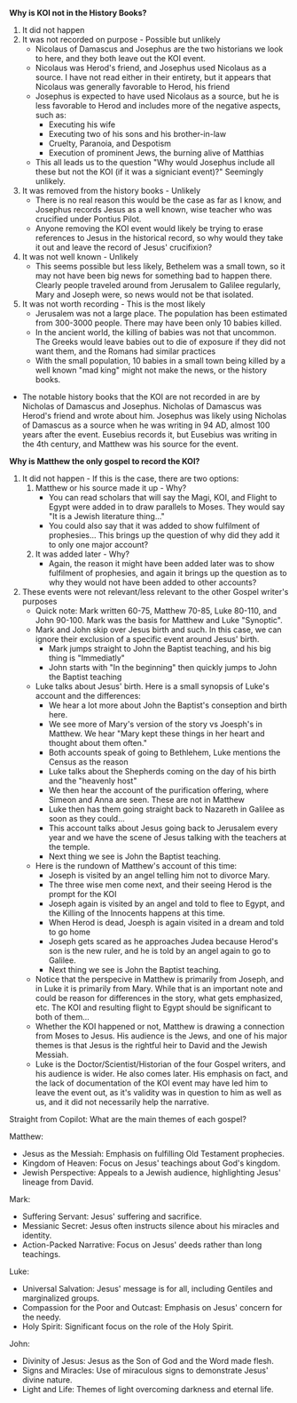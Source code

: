 **Why is KOI not in the History Books?**
1. It did not happen
2. It was not recorded on purpose - Possible but unlikely
   -  Nicolaus of Damascus and Josephus are the two historians we look to here, and they both leave out the KOI event.
   -  Nicolaus was Herod's friend, and Josephus used Nicolaus as a source. I have not read either in their entirety, but it appears that Nicolaus was generally favorable to Herod, his friend
   -  Josephus is expected to have used Nicolaus as a source, but he is less favorable to Herod and includes more of the negative aspects, such as:
      - Executing his wife
      - Executing two of his sons and his brother-in-law
      - Cruelty, Paranoia, and Despotism
      - Execution of prominent Jews, the burning alive of Matthias
    - This all leads us to the question "Why would Josephus include all these but not the KOI (if it was a signiciant event)?" Seemingly unlikely.
3. It was removed from the history books - Unlikely
    - There is no real reason this would be the case as far as I know, and Josephus records Jesus as a well known, wise teacher who was crucified under Pontius Pilot.
    - Anyone removing the KOI event would likely be trying to erase references to Jesus in the historical record, so why would they take it out and leave the record of Jesus' crucifixion?
4. It was not well known - Unlikely
   - This seems possible but less likely, Bethelem was a small town, so it may not have been big news for something bad to happen there. Clearly people traveled around from Jerusalem to Galilee regularly, Mary and Joseph were, so news would not be that isolated.
5. It was not worth recording - This is the most likely
   - Jerusalem was not a large place. The population has been estimated from 300-3000 people. There may have been only 10 babies killed.
   - In the ancient world, the killing of babies was not that uncommon. The Greeks would leave babies out to die of exposure if they did not want them, and the Romans had similar practices
   - With the small population, 10 babies in a small town being killed by a well known "mad king" might not make the news, or the history books.
+ The notable history books that the KOI are not recorded in are by Nicholas of Damascus and Josephus. Nicholas of Damascus was Herod's friend and wrote about him. Josephus was likely using Nicholas of Damascus as a source when he was writing in 94 AD, almost 100 years after the event. Eusebius records it, but Eusebius was writing in the 4th century, and Matthew was his source for the event.


**Why is Matthew the only gospel to record the KOI?**
1. It did not happen - If this is the case, there are two options:
    1. Matthew or his source made it up - Why?
        - You can read scholars that will say the Magi, KOI, and Flight to Egypt were added in to draw parallels to Moses. They would say "It is a Jewish literature thing..."
        - You could also say that it was added to show fulfilment of prophesies... This brings up the question of why did they add it to only one major account?
    2. It was added later - Why?
        - Again, the reason it might have been added later was to show fulfilment of prophesies, and again it brings up the question as to why they would not have been added to other accounts?
2. These events were not relevant/less relevant to the other Gospel writer's purposes
    - Quick note: Mark written 60-75, Matthew 70-85, Luke 80-110, and John 90-100. Mark was the basis for Matthew and Luke "Synoptic".
    - Mark and John skip over Jesus birth and such. In this case, we can ignore their exclusion of a specific event around Jesus' birth.
        + Mark jumps straight to John the Baptist teaching, and his big thing is "Immediatly"
        + John starts with "In  the beginning" then quickly jumps to John the Baptist teaching
    - Luke talks about Jesus' birth. Here is a small synopsis of Luke's account and the differences:
        + We hear a lot more about John the Baptist's conseption and birth here.
        + We see more of Mary's version of the story vs Joesph's in Matthew. We hear "Mary kept these things in her heart and thought about them often."
        + Both accounts speak of going to Bethlehem, Luke mentions the Census as the reason
        + Luke talks about the Shepherds coming on the day of his birth and the "heavenly host"
        + We then hear the account of the purification offering, where Simeon and Anna are seen. These are not in Matthew
        + Luke then has them going straight back to Nazareth in Galilee as soon as they could...
        + This account talks about Jesus going back to Jerusalem every year and we have the scene of Jesus talking with the teachers at the temple.
        + Next thing we see is John the Baptist teaching.
    - Here is the rundown of Matthew's account of this time:
        + Joseph is visited by an angel telling him not to divorce Mary.
        + The three wise men come next, and their seeing Herod is the prompt for the KOI
        + Joseph again is visited by an angel and told to flee to Egypt, and the Killing of the Innocents happens at this time.
        + When Herod is dead, Joesph is again visited in a dream and told to go home
        + Joseph gets scared as he approaches Judea because Herod's son is the new ruler, and he is told by an angel again to go to Galilee.
        + Next thing we see is John the Baptist teaching.
    - Notice that the perspecive in Matthew is primarily from Joseph, and in Luke it is primarily from Mary. While that is an important note and could be reason for differences in the story, what gets emphasized, etc. The KOI and resulting flight to Egypt should be significant to both of them...
    - Whether the KOI happened or not, Matthew is drawing a connection from Moses to Jesus. His audience is the Jews, and one of his major themes is that Jesus is the rightful heir to David and the Jewish Messiah.
    - Luke is the Doctor/Scientist/Historian of the four Gospel writers, and his audience is wider. He also comes later. His emphasis on fact, and the lack of documentation of the KOI event may have led him to leave the event out, as it's validity was in question to him as well as us, and it did not necessarily help the narrative.


Straight from Copilot: 
What are the main themes of each gospel?

Matthew:
- Jesus as the Messiah: Emphasis on fulfilling Old Testament prophecies.
- Kingdom of Heaven: Focus on Jesus' teachings about God's kingdom.
- Jewish Perspective: Appeals to a Jewish audience, highlighting Jesus' lineage from David.

Mark:
- Suffering Servant: Jesus' suffering and sacrifice.
- Messianic Secret: Jesus often instructs silence about his miracles and identity.
- Action-Packed Narrative: Focus on Jesus' deeds rather than long teachings.

Luke:
- Universal Salvation: Jesus' message is for all, including Gentiles and marginalized groups.
- Compassion for the Poor and Outcast: Emphasis on Jesus' concern for the needy.
- Holy Spirit: Significant focus on the role of the Holy Spirit.

John:
- Divinity of Jesus: Jesus as the Son of God and the Word made flesh.
- Signs and Miracles: Use of miraculous signs to demonstrate Jesus' divine nature.
- Light and Life: Themes of light overcoming darkness and eternal life.
